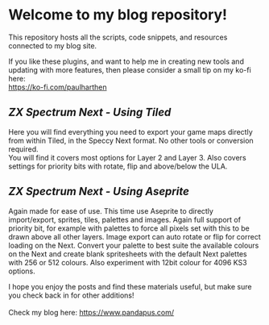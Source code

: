 # Welcome to my blog repository!
This repository hosts all the scripts, code snippets, and resources connected to my blog site.

If you like these plugins, and want to help me in creating new tools and updating with more features, then please consider a small tip on my ko-fi here:<br>
https://ko-fi.com/paulharthen

## _ZX Spectrum Next - Using Tiled_<br>
Here you will find everything you need to export your game maps directly from within Tiled, in the Speccy Next format. No other tools or conversion required.<br>
You will find it covers most options for Layer 2 and Layer 3. Also covers settings for priority bits with rotate, flip and above/below the ULA.

## _ZX Spectrum Next - Using Aseprite_<br>
Again made for ease of use. This time use Aseprite to directly import/export, sprites, tiles, palettes and images. Again full support of priority bit, for example with palettes to force all pixels set with this to be drawn above all other layers. Image export can auto rotate or flip for correct loading on the Next. Convert your palette to best suite the available colours on the Next and create blank spritesheets with the default Next palettes with 256 or 512 colours. Also experiment with 12bit colour for 4096 KS3 options.

I hope you enjoy the posts and find these materials useful, but make sure you check back in for other additions!<br><br>
Check my blog here: https://www.pandapus.com/
